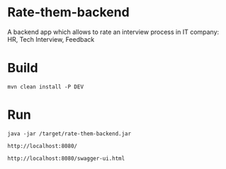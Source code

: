 # Rate-them-backend

A backend app which allows to rate an interview process in IT company: HR, Tech Interview, Feedback

# Build
`mvn clean install -P DEV`

# Run
`java -jar /target/rate-them-backend.jar`

`http://localhost:8080/`

`http://localhost:8080/swagger-ui.html`

